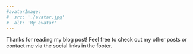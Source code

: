 ```yaml
---
#avatarImage:
#  src: './avatar.jpg'
#  alt: 'My avatar'
---
```


Thanks for reading my blog post! Feel free to check out my other posts or contact me via the social links in the footer.
